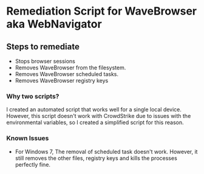 # Remediation Script for WaveBrowser aka WebNavigator

## Steps to remediate

- Stops browser sessions
- Removes WaveBrowser from the filesystem.
- Removes WaveBrowser scheduled tasks.
- Removes WaveBrowser registry keys

### Why two scripts?
I created an automated script that works well for a single local device. However, this script doesn't work with CrowdStrike due to issues with the environmental variables, so I created a simplified script for this reason.

### Known Issues
- For Windows 7, The removal of scheduled task doesn't work.  However, it still removes the other files, registry keys and kills the processes perfectly fine.
